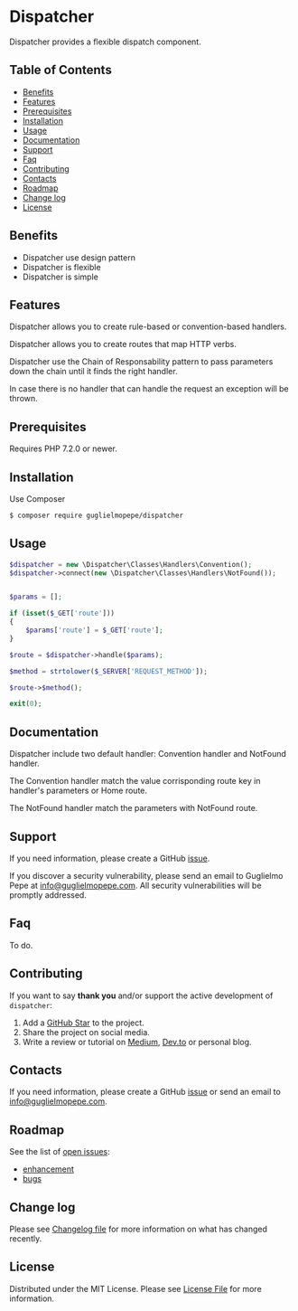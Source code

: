# Dispatcher
Dispatcher provides a flexible dispatch component. 

## Table of Contents 
* [Benefits](#benefits)
* [Features](#features)
* [Prerequisites](#prerequisites)
* [Installation](#installation)
* [Usage](#usage)
* [Documentation](#documentation)
* [Support](#support)
* [Faq](#faq)
* [Contributing](#contributing)
* [Contacts](#contacts)
* [Roadmap](#roadmap)
* [Change log](#change-log)
* [License](#license)


## Benefits
- Dispatcher use design pattern
- Dispatcher is flexible
- Dispatcher is simple


## Features 
Dispatcher allows you to create rule-based or convention-based handlers.

Dispatcher allows you to create routes that map HTTP verbs.

Dispatcher use the Chain of Responsability pattern to pass parameters down the chain until it finds the right handler. 

In case there is no handler that can handle the request an exception will be thrown.


## Prerequisites

Requires PHP 7.2.0 or newer.

## Installation
Use Composer

``` bash
$ composer require guglielmopepe/dispatcher
```

## Usage

``` php
$dispatcher = new \Dispatcher\Classes\Handlers\Convention();
$dispatcher->connect(new \Dispatcher\Classes\Handlers\NotFound());


$params = [];

if (isset($_GET['route']))
{
    $params['route'] = $_GET['route'];
}

$route = $dispatcher->handle($params); 

$method = strtolower($_SERVER['REQUEST_METHOD']);

$route->$method();

exit(0);
```


## Documentation
Dispatcher include two default handler: Convention handler and NotFound handler. 

The Convention handler match the value corrisponding route key in handler's parameters or Home route. 

The NotFound handler match the parameters with NotFound route. 

## Support
If you need information, please create a GitHub [issue](https://github.com/GuglielmoPepe/dispatcher/issues).

If you discover a security vulnerability, please send an email to Guglielmo Pepe at [&#105;&#110;&#102;&#111;&#64;&#103;&#117;&#103;&#108;&#105;&#101;&#108;&#109;&#111;&#112;&#101;&#112;&#101;&#46;&#99;&#111;&#109;](&#109;&#97;&#105;&#108;&#116;&#111;&#58;%69%6e%66%6f%40%67%75%67%6c%69%65%6c%6d%6f%70%65%70%65%2e%63%6f%6d). All security vulnerabilities will be promptly addressed.

## Faq
To do.


## Contributing
If you want to say **thank you** and/or support the active development of `dispatcher`:

1. Add a [GitHub Star](https://github.com/GuglielmoPepe/dispatcher/stargazers) to the project.
2. Share the project on social media.
3. Write a review or tutorial on [Medium](https://medium.com/), [Dev.to](https://dev.to/) or personal blog.

## Contacts
If you need information, please create a GitHub [issue](https://github.com/GuglielmoPepe/dispatcher/issues) or send an email to [&#105;&#110;&#102;&#111;&#64;&#103;&#117;&#103;&#108;&#105;&#101;&#108;&#109;&#111;&#112;&#101;&#112;&#101;&#46;&#99;&#111;&#109;](&#109;&#97;&#105;&#108;&#116;&#111;&#58;%69%6e%66%6f%40%67%75%67%6c%69%65%6c%6d%6f%70%65%70%65%2e%63%6f%6d).

## Roadmap
See the list of [open issues](https://github.com/GuglielmoPepe/dispatcher/issues):
- [enhancement](https://github.com/GuglielmoPepe/dispatcher/issues?q=label%3Aenhancement+is%3Aopen+sort%3Areactions-%2B1-desc)
- [bugs](https://github.com/GuglielmoPepe/dispatcher/issues?q=is%3Aissue+is%3Aopen+label%3Abug+sort%3Areactions-%2B1-desc) 


## Change log
Please see [Changelog file](changelog.md) for more information on what has changed recently.

## License
Distributed under the MIT License. Please see [License File](license.md) for more information.

